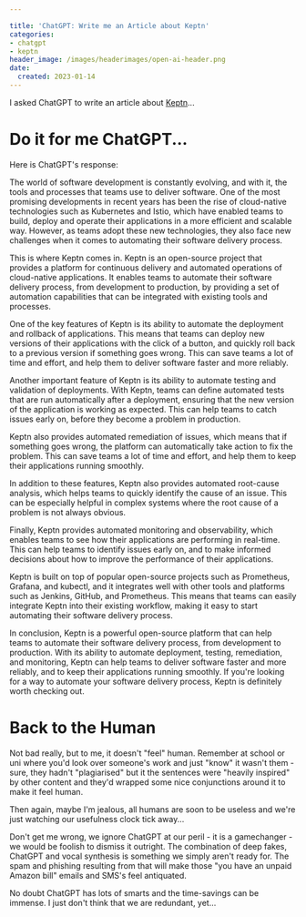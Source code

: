 ```yaml
---

title: 'ChatGPT: Write me an Article about Keptn'
categories:
- chatgpt
- keptn
header_image: /images/headerimages/open-ai-header.png
date:
  created: 2023-01-14
---
```


I asked ChatGPT to write an article about [Keptn](https://keptn.sh)...

<!-- more -->

# Do it for me ChatGPT...

Here is ChatGPT's response:

The world of software development is constantly evolving, and with it, the tools and processes that teams use to deliver software. One of the most promising developments in recent years has been the rise of cloud-native technologies such as Kubernetes and Istio, which have enabled teams to build, deploy and operate their applications in a more efficient and scalable way. However, as teams adopt these new technologies, they also face new challenges when it comes to automating their software delivery process.

This is where Keptn comes in. Keptn is an open-source project that provides a platform for continuous delivery and automated operations of cloud-native applications. It enables teams to automate their software delivery process, from development to production, by providing a set of automation capabilities that can be integrated with existing tools and processes.

One of the key features of Keptn is its ability to automate the deployment and rollback of applications. This means that teams can deploy new versions of their applications with the click of a button, and quickly roll back to a previous version if something goes wrong. This can save teams a lot of time and effort, and help them to deliver software faster and more reliably.

Another important feature of Keptn is its ability to automate testing and validation of deployments. With Keptn, teams can define automated tests that are run automatically after a deployment, ensuring that the new version of the application is working as expected. This can help teams to catch issues early on, before they become a problem in production.

Keptn also provides automated remediation of issues, which means that if something goes wrong, the platform can automatically take action to fix the problem. This can save teams a lot of time and effort, and help them to keep their applications running smoothly.

In addition to these features, Keptn also provides automated root-cause analysis, which helps teams to quickly identify the cause of an issue. This can be especially helpful in complex systems where the root cause of a problem is not always obvious.

Finally, Keptn provides automated monitoring and observability, which enables teams to see how their applications are performing in real-time. This can help teams to identify issues early on, and to make informed decisions about how to improve the performance of their applications.

Keptn is built on top of popular open-source projects such as Prometheus, Grafana, and kubectl, and it integrates well with other tools and platforms such as Jenkins, GitHub, and Prometheus. This means that teams can easily integrate Keptn into their existing workflow, making it easy to start automating their software delivery process.

In conclusion, Keptn is a powerful open-source platform that can help teams to automate their software delivery process, from development to production. With its ability to automate deployment, testing, remediation, and monitoring, Keptn can help teams to deliver software faster and more reliably, and to keep their applications running smoothly. If you're looking for a way to automate your software delivery process, Keptn is definitely worth checking out.

# Back to the Human

Not bad really, but to me, it doesn't "feel" human. Remember at school or uni where you'd look over someone's work and just "know" it wasn't them - sure, they hadn't "plagiarised" but it the sentences were "heavily inspired" by other content and they'd wrapped some nice conjunctions around it to make it feel human.

Then again, maybe I'm jealous, all humans are soon to be useless and we're just watching our usefulness clock tick away...

Don't get me wrong, we ignore ChatGPT at our peril - it is a gamechanger - we would be foolish to dismiss it outright. The combination of deep fakes, ChatGPT and vocal synthesis is something we simply aren't ready for. The spam and phishing resulting from that will make those "you have an unpaid Amazon bill" emails and SMS's feel antiquated.

No doubt ChatGPT has lots of smarts and the time-savings can be immense. I just don't think that we are redundant, yet...